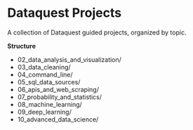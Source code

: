# Dataquest Projects
A collection of Dataquest guided projects, organized by topic.

**Structure**
- 02_data_analysis_and_visualization/
- 03_data_cleaning/
- 04_command_line/
- 05_sql_data_sources/
- 06_apis_and_web_scraping/
- 07_probability_and_statistics/
- 08_machine_learning/
- 09_deep_learning/
- 10_advanced_data_science/

